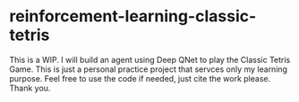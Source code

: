 # reinforcement-learning-classic-tetris

This is a WIP. I will build an agent using Deep QNet to play the Classic Tetris Game. This is just a personal practice project that servces only my learning purpose. Feel free to use the code if needed, just cite the work please. Thank you.
